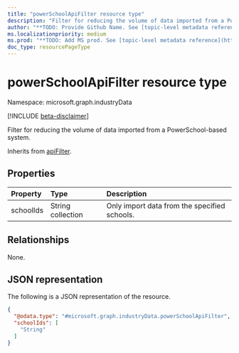 ```yaml
---
title: "powerSchoolApiFilter resource type"
description: "Filter for reducing the volume of data imported from a PowerSchool-based system."
author: "**TODO: Provide Github Name. See [topic-level metadata reference](https://msgo.azurewebsites.net/add/document/guidelines/metadata.html#topic-level-metadata)**"
ms.localizationpriority: medium
ms.prod: "**TODO: Add MS prod. See [topic-level metadata reference](https://msgo.azurewebsites.net/add/document/guidelines/metadata.html#topic-level-metadata)**"
doc_type: resourcePageType
---
```


# powerSchoolApiFilter resource type

Namespace: microsoft.graph.industryData

[!INCLUDE [beta-disclaimer](../../includes/beta-disclaimer.md)]

Filter for reducing the volume of data imported from a PowerSchool-based system.


Inherits from [apiFilter](../resources/industrydata-apifilter.md).

## Properties
|Property|Type|Description|
|:---|:---|:---|
|schoolIds|String collection|Only import data from the specified schools.|

## Relationships
None.

## JSON representation
The following is a JSON representation of the resource.
<!-- {
  "blockType": "resource",
  "@odata.type": "microsoft.graph.industryData.powerSchoolApiFilter"
}
-->
``` json
{
  "@odata.type": "#microsoft.graph.industryData.powerSchoolApiFilter",
  "schoolIds": [
    "String"
  ]
}
```

